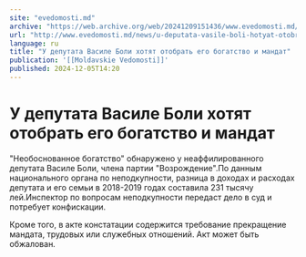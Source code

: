 ```yaml
---
site: "evedomosti.md"
archive: "https://web.archive.org/web/20241209151436/www.evedomosti.md/news/u-deputata-vasile-boli-hotyat-otobrat-ego-bogatstvo-i-mandat"
url: "http://www.evedomosti.md/news/u-deputata-vasile-boli-hotyat-otobrat-ego-bogatstvo-i-mandat"
language: ru
title: "У депутата Василе Боли хотят отобрать его богатство и мандат"
publication: '[[Moldavskie Vedomosti]]'
published: 2024-12-05T14:20
---
```


# У депутата Василе Боли хотят отобрать его богатство и мандат

"Необоснованное богатство" обнаружено у неаффилированного депутата Василе Боли, члена партии "Возрождение".По данным национального органа по неподкупности, разница в доходах и расходах депутата и его семьи в 2018-2019 годах составила 231 тысячу лей.Инспектор по вопросам неподкупности передаст дело в суд и потребует конфискации.

Кроме того, в акте констатации содержится требование прекращение мандата, трудовых или служебных отношений. Акт может быть обжалован.